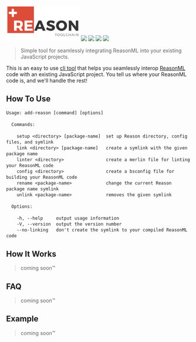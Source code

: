 <img width="200" src="public/header.png" alt="add-reason" /> <a href="#"><img src="https://travis-ci.org/nickzuber/add-reason.svg?branch=master" /></a> <a href="#"><img src="https://img.shields.io/badge/project-active-brightgreen.svg" /></a> <a href="#"><img src="https://img.shields.io/badge/released-no-red.svg" /></a> <a href="#"><img src="https://img.shields.io/badge/license-MIT%20Licence-blue.svg" /></a>

> Simple tool for seamlessly integrating ReasonML into your existing JavaScript projects.

This is an easy to use [cli tool](https://en.wikipedia.org/wiki/Command-line_interface) that helps you seamlessly interop [ReasonML](https://reasonml.github.io/) code with an existing JavaScript project. You tell us where your ReasonML code is, and we'll handle the rest!

## How To Use

```
Usage: add-reason [command] [options]

  Commands:

    setup <directory> [package-name]  set up Reason directory, config files, and symlink
    link <directory> [package-name]   create a symlink with the given package name
    linter <directory>                create a merlin file for linting your ReasonML code
    config <directory>                create a bsconfig file for building your ReasonML code
    rename <package-name>             change the current Reason package name symlink
    unlink <package-name>             removes the given symlink

  Options:

    -h, --help     output usage information
    -V, --version  output the version number
    --no-linking   don't create the symlink to your compiled ReasonML code
```

## How It Works

> coming soon™

## FAQ

> coming soon™

## Example

> coming soon™
